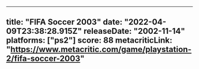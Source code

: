 
---
title: "FIFA Soccer 2003"
date: "2022-04-09T23:38:28.915Z"
releaseDate: "2002-11-14"
platforms: ["ps2"]
score: 88
metacriticLink: "https://www.metacritic.com/game/playstation-2/fifa-soccer-2003"
---
